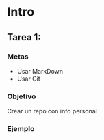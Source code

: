 # Intro

## Tarea 1:

### Metas

- Usar MarkDown
- Usar Git

### Objetivo

Crear un repo con info personal

### Ejemplo

